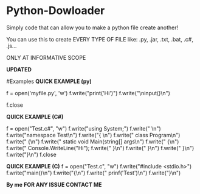 # Python-Dowloader
Simply code that can allow you to make a python file create another!

You can use this to create EVERY TYPE OF FILE like: .py, .jar, .txt, .bat, .c#, .js...

ONLY AT INFORMATIVE SCOPE

**UPDATED**

#Examples
**QUICK EXAMPLE (py)**
  
f = open('myfile.py', 'w')
f.write("print('Hi')")
f.write("\ninput()\n")

f.close

**QUICK EXAMPLE (C#)**

f = open("Test.c#", "w")
f.write("using System;")
f.write(" \n")
f.write("namespace Test\n")
f.write("{ \n")
f.write("    class Program\n")
f.write("        {\n")
f.write("            static void Main(string[] args\n")
f.write("            {\n")
f.write("                Console.WriteLine("Hi");
f.write("            }\n")
f.write("        }\n")
f.write("    }\n")
f.write("}\n")
f.close

**QUICK EXAMPLE (C)**
f = open("Test.c", "w")
f.write("#include <stdio.h>")
f.write("main()\n")
f.write("{\n")
f.write("           prinf('Test')\n")
f.write("}\n")

**By me**
**FOR ANY ISSUE CONTACT ME**
